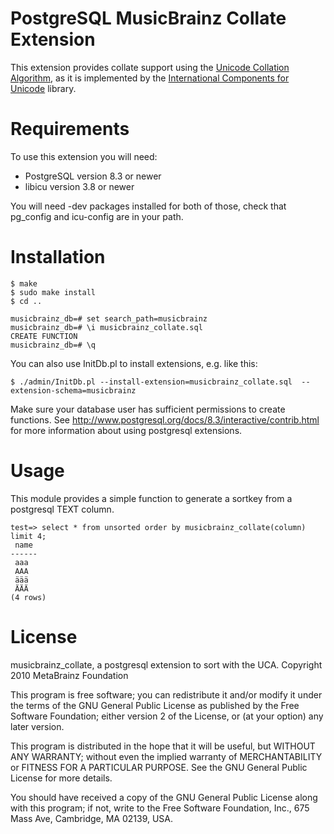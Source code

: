 PostgreSQL MusicBrainz Collate Extension
========================================

This extension provides collate support using the
[Unicode Collation Algorithm](http://www.unicode.org/unicode/reports/tr10/),
as it is implemented by the
[International Components for Unicode](http://userguide.icu-project.org/collation)
library.


Requirements
============

To use this extension you will need:

- PostgreSQL version 8.3 or newer
- libicu version 3.8 or newer

You will need -dev packages installed for both of those, check that pg_config
and icu-config are in your path.


Installation
============

    $ make
    $ sudo make install
    $ cd ..

    musicbrainz_db=# set search_path=musicbrainz
    musicbrainz_db=# \i musicbrainz_collate.sql
    CREATE FUNCTION
    musicbrainz_db=# \q

You can also use InitDb.pl to install extensions, e.g. like this:

    $ ./admin/InitDb.pl --install-extension=musicbrainz_collate.sql  --extension-schema=musicbrainz

Make sure your database user has sufficient permissions to create functions.
See http://www.postgresql.org/docs/8.3/interactive/contrib.html for more
information about using postgresql extensions.


Usage
=====

This module provides a simple function to generate a sortkey from a postgresql
TEXT column.

    test=> select * from unsorted order by musicbrainz_collate(column) limit 4;
     name
    ------
     aaa
     AAA
     äää
     ÄÄÄ
    (4 rows)
    

License
=======

musicbrainz_collate, a postgresql extension to sort with the UCA.
Copyright 2010  MetaBrainz Foundation

This program is free software; you can redistribute it and/or modify
it under the terms of the GNU General Public License as published by
the Free Software Foundation; either version 2 of the License, or
(at your option) any later version.

This program is distributed in the hope that it will be useful,
but WITHOUT ANY WARRANTY; without even the implied warranty of
MERCHANTABILITY or FITNESS FOR A PARTICULAR PURPOSE.  See the
GNU General Public License for more details.

You should have received a copy of the GNU General Public License
along with this program; if not, write to the Free Software
Foundation, Inc., 675 Mass Ave, Cambridge, MA 02139, USA.
